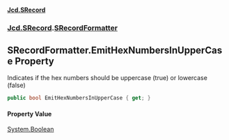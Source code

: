 #### [Jcd.SRecord](index.md 'index')
### [Jcd.SRecord](Jcd.SRecord.md 'Jcd.SRecord').[SRecordFormatter](Jcd.SRecord.SRecordFormatter.md 'Jcd.SRecord.SRecordFormatter')

## SRecordFormatter.EmitHexNumbersInUpperCase Property

Indicates if the hex numbers should be uppercase (true) or lowercase (false)

```csharp
public bool EmitHexNumbersInUpperCase { get; }
```

#### Property Value
[System.Boolean](https://docs.microsoft.com/en-us/dotnet/api/System.Boolean 'System.Boolean')